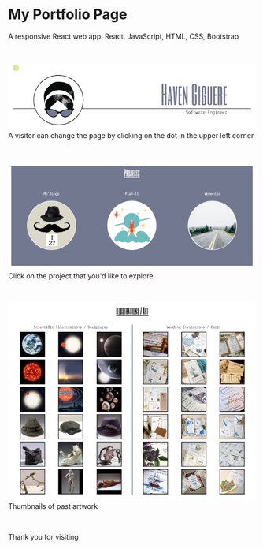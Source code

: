 <h1>My Portfolio Page </h1>

A responsive React web app. React, JavaScript, HTML, CSS, Bootstrap

<br>

![alt text](src/images/screenShot-Title.png "Logo Image")
A visitor can change the page by clicking on the dot in the upper left corner

<br>

![alt text](src/images/screenShot-projects.png "Projects Image")
Click on the project that you'd like to explore

<br>


![alt text](src/images/screenShot-illustrations.png "Projects Image")
Thumbnails of past artwork

<br>


Thank you for visiting